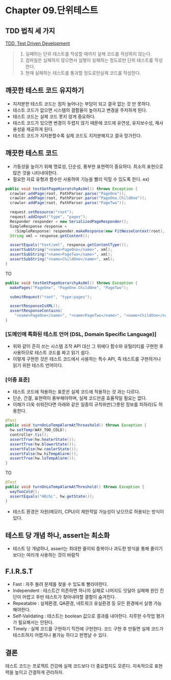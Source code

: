 # Chapter 09.단위테스트
## TDD 법칙 세 가지

[TDD, Test Driven Development](https://gmlwjd9405.github.io/2018/06/03/agile-tdd.html)
> 1. 실패하는 단위 테스트를 작성할 때까지 실제 코드를 작성하지 않는다.
> 2. 컴파일은 실패하지 않으면서 실행이 실패하는 정도로만 단위 테스트를 작성한다.
> 3. 현재 실패하는 테스트를 통과할 정도로만실제 코드를 작성한다.

## 깨끗한 테스트 코드 유지하기
- 지저분한 테스트 코드는 점차 늘어나는 부담이 되고 결국 없는 것 만 못하다.
- 테스트 코드가 없으면 시스템의 결함율이 높아지고 변경을 주저하게 된다.
- 테스트 코드는 실제 코드 못지 않게 중요하다.
- 테스트 코드가 있으면 변경이 두렵지 않기 때문에 코드에 유연성, 유지보수성, 재사용성을 제공하게 된다.
- 테스트 코드가 지저분할수록 실제 코드도 지저분해지고 결국 망가진다.

## 깨끗한 테스트 코드
- 가동성을 높이기 위해 명료성, 단순성, 풍부한 표현력이 중요하다. 최소의 표현으로 많은 것을 나타내야한다.
- 필요한 자료 유형과 함수만 사용하여 기능을 빨리 익힐 수 있도록 한다.
ex)
``` JAVA
public void testGetPageHieratchyAsXml() throws Exception {
  crawler.addPage(root, PathParser.parse("PageOne"));
  crawler.addPage(root, PathParser.parse("PageOne.ChildOne"));
  crawler.addPage(root, PathParser.parse("PageTwo"));

  request.setResource("root");
  request.addInput("type", "pages");
  Responder responder = new SerializedPageResponder();
  SimpleResponse response =
    (SimpleResponse) responder.makeResponse(new FitNesseContext(root), request);
  String xml = response.getContent();

  assertEquals("text/xml", response.getContentType());
  assertSubString("<name>PageOne</name>", xml);
  assertSubString("<name>PageTwo</name>", xml);
  assertSubString("<name>ChildOne</name>", xml);
}
```
TO
``` JAVA
public void testGetPageHierarchyAsXml() throws Exception {
  makePages("PageOne", "PageOne.ChildOne", "PageTwo");

  submitRequest("root", "type:pages");

  assertResponseIsXML();
  assertResponseContains(
    "<name>PageOne</name>", "<name>PageTwo</name>", "<name>ChildOne</name>");
}

```
### [도메인에 특화된 테스트 언어 (DSL, Domain Specific Language)]
- 위와 같이 흔히 쓰는 시스템 조작 API 대신 그 위에다 함수와 유틸리티를 구현한 후 사용하므로 테스트 코드를 짜고 읽기 쉽다.
- 이렇게 구현한 것은 테스트 코드에서 사용하는 특수 API, 즉 테스트를 구현하거나 읽기 위한 테스트 언어이다.

### [이중 표준]
- 테스트 코드에 적용하는 표준은 실제 코드에 적용하는 것 과는 다르다.
- 단순, 간결, 표현력이 풍부해야하며, 실제 코드만큼 효율적일 필요는 없다.
- 이해가 더욱 쉬워진다면 아래와 같은 일종의 규칙위반(그릇된 정보를 피하라)도 허용한다.
``` JAVA
@Test
public void turnOnLoTempAlarmAtThreashold() throws Exception {
  hw.setTemp(WAY_TOO_COLD); 
  controller.tic(); 
  assertTrue(hw.heaterState());   
  assertTrue(hw.blowerState()); 
  assertFalse(hw.coolerState()); 
  assertFalse(hw.hiTempAlarm());       
  assertTrue(hw.loTempAlarm());
}
```
TO
```JAVA
@Test
public void turnOnLoTempAlarmAtThreshold() throws Exception {
  wayTooCold();
  assertEquals("HBchL", hw.getState()); 
}
```
- 테스트 환경은 자원(메모리, CPU)이 제한적일 가능성이 낮으므로 허용되는 방식이 있다.

## 테스트 당 개념 하나, assert는 최소화
- 테스트 당 개념하나, assert는 최대한 줄이되 중복이나 과도한 방식을 통해 줄이기보다는 여러개 사용하는 것이 바람직


## F.I.R.S.T
- Fast            : 자주 돌려 문제를 찾을 수 있도록 빨라야한다.
- Independent     : 테스트간 의존하면 하나의 실패로 나머지도 잇달아 실패해 원인 진단이 어렵고 후반 테스트가 찾아내야할 결함이 숨겨진다.
- Repeatable      : 실제환경, QA환경, 네트워크 유실환경 등 모든 환경에서 실행 가능해야한다.
- Self-Validating : 테스트는 boolean 값으로 결과를 내야한다. 지루한 수작업 평가가 필요해서는 안된다.
- Timely          : 실제 코드를 구현하기 직전에 구현한다. 코드 구현 후 만들면 실제 코드가 테스트하지 어렵거나 불가능 하다고 판명날 수 있다.

## 결론
테스트 코드는 프로젝트 건강에 실제 코드보다 더 중요할지도 모른다.
지속적으로 표현력을 높이고 간결하게 관리하자.

